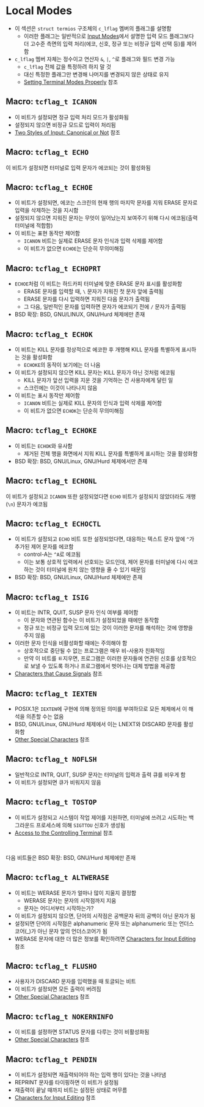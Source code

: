 # Local Modes

- 이 섹션은 `struct termios` 구조체의 `c_lflag` 멤버의 플래그를 설명함
  - 이러한 플래그는 일반적으로 [Input Modes](https://sourceware.org/glibc/manual/2.40/html_node/Input-Modes.html)에서 설명한 입력 모드 플래그보다 더 고수준 측면의 입력 처리(에코, 신호, 정규 또는 비정규 입력 선택 등)를 제어함
- `c_lflag` 멤버 자체는 정수이고 연산자 `&`, `|`, `^`로 플래그와 필드 변경 가능
  - `c_lflag` 전체 값을 특정하려 하지 말 것
  - 대신 특정한 플래그만 변경해 나머지를 변경되지 않은 상태로 유지
  - [Setting Terminal Modes Properly](https://sourceware.org/glibc/manual/2.40/html_node/Setting-Modes.html) 참조

## Macro: `tcflag_t ICANON`

- 이 비트가 설정되면 정규 입력 처리 모드가 활성화됨
- 설정되지 않으면 비정규 모드로 입력이 처리됨
- [Two Styles of Input: Canonical or Not](https://sourceware.org/glibc/manual/2.40/html_node/Canonical-or-Not.html) 참조

## Macro: `tcflag_t ECHO`

이 비트가 설정되면 터미널로 입력 문자가 에코되는 것이 활성화됨

## Macro: `tcflag_t ECHOE`

- 이 비트가 설정되면, 에코는 스크린의 현재 행의 마지막 문자를 지워 ERASE 문자로 입력을 삭제하는 것을 지시함
- 설정되지 않으면 지워진 문자는 무엇이 일어났는지 보여주기 위해 다시 에코됨(출력 터미널에 적합함)
- 이 비트는 표현 동작만 제어함
  - `ICANON` 비트는 실제로 ERASE 문자 인식과 입력 삭제를 제어함
  - 이 비트가 없으면 `ECHOE`는 단순히 무의미해짐

## Macro: `tcflag_t ECHOPRT`

- `ECHOE`처럼 이 비트는 하드카피 터미널에 맞춘 ERASE 문자 표시를 활성화함
  - ERASE 문자를 입력할 때, `\` 문자가 지워진 첫 문자 앞에 출력됨
  - ERASE 문자를 다시 입력하면 지워진 다음 문자가 출력됨
  - 그 다음, 일반적인 문자를 입력하면 문자가 에코되기 전에 `/` 문자가 출력됨
- BSD 확장: BSD, GNU/LINUX, GNU/Hurd 체제에만 존재

## Macro: `tcflag_t ECHOK`

- 이 비트는 KILL 문자를 정상적으로 에코한 후 개행해 KILL 문자를 특별하게 표시하는 것을 활성화함
  - `ECHOKE`의 동작이 보기에는 더 나음
- 이 비트가 설정되지 않으면 KILL 문자는 KILL 문자가 아닌 것처럼 에코됨
  - KILL 문자가 앞선 입력을 지운 것을 기억하는 건 사용자에게 달린 일
  - 스크린에는 이것이 나타나지 않음
- 이 비트는 표시 동작만 제어함
  - `ICANON` 비트는 실제로 KILL 문자의 인식과 입력 삭제를 제어함
  - 이 비트가 없으면 `ECHOK`는 단순히 무의미해짐

## Macro: `tcflag_t ECHOKE`

- 이 비트는 `ECHOK`와 유사함
  - 제거된 전체 행을 화면에서 지워 KILL 문자를 특별하게 표시하는 것을 활성화함
- BSD 확장: BSD, GNU/Linux, GNU/Hurd 체제에서만 존재

## Macro: `tcflag_t ECHONL`

이 비트가 설정되고 `ICANON` 또한 설정되었다면 `ECHO` 비트가 설정되지 않았더라도 개행(`\n`) 문자가 에코됨

## Macro: `tcflag_t ECHOCTL`

- 이 비트가 설정되고 `ECHO` 비트 또한 설정되었다면, 대응하는 텍스트 문자 앞에 `^`가 추가된 제어 문자를 에코함
  - control-A는 `^A`로 에코됨
  - 이는 보통 상호적 입력에서 선호되는 모드인데, 제어 문자를 터미널에 다시 에코하는 것이 터미널에 원치 않는 영향을 줄 수 있기 때문임
- BSD 확장: BSD, GNU/Linux, GNU/Hurd 체제에만 존재

## Macro: `tcflag_t ISIG`

- 이 비트는 INTR, QUIT, SUSP 문자 인식 여부를 제어함
  - 이 문자와 연관된 함수는 이 비트가 설정되었을 때에만 동작함
  - 정규 또는 비정규 입력 모드에 있는 것이 이러한 문자를 해석하는 것에 영향을 주지 않음
- 이러한 문자 인식을 비활성화할 때에는 주의해야 함
  - 상호적으로 중단될 수 없는 프로그램은 매우 비-사용자 친화적임
  - 만약 이 비트를 ㅌ지우면, 프로그램은 이러한 문자들에 연관된 신호를 상호적으로 보낼 수 있도록 하거나 프로그램에서 벗어나는 대체 방법을 제공함
- [Characters that Cause Signals](https://sourceware.org/glibc/manual/2.40/html_node/Signal-Characters.html) 참조

## Macro: `tcflag_t IEXTEN`

- POSIX.1은 `IEXTEN`에 구현에 의해 정의된 의미를 부여하므로 모든 체제에서 이 해석을 의존할 수는 없음
- BSD, GNU/Linux, GNU/Hurd 체제에서 이는 LNEXT와 DISCARD 문자를 활성화함
- [Other Special Characters](https://sourceware.org/glibc/manual/2.40/html_node/Other-Special.html) 참조

## Macro: `tcflag_t NOFLSH`

- 일반적으로 INTR, QUIT, SUSP 문자는 터미널의 입력과 출력 큐를 비우게 함
- 이 비트가 설정되면 큐가 비워지지 않음

## Macro: `tcflag_t TOSTOP`

- 이 비트가 설정되고 시스템이 작업 제어를 지원하면, 터미널에 쓰려고 시도하는 백그라운드 프로세스에 의해 `SIGTTOU` 신호가 생성됨
- [Access to the Controlling Terminal](https://sourceware.org/glibc/manual/2.40/html_node/Access-to-the-Terminal.html) 참조

<br />

다음 비트들은 BSD 확장: BSD, GNU/Hurd 체제에만 존재

## Macro: `tcflag_t ALTWERASE`

- 이 비트는 WERASE 문자가 얼마나 많이 지울지 결정함
  - WERASE 문자는 문자의 시작점까지 지움
  - 문자는 어디서부터 시작하는가?
- 이 비트가 설정되지 않으면, 단어의 시작점은 공백문자 뒤의 공백이 아닌 문자가 됨
- 설정되면 단어의 시작점은 alphanumeric 문자 또는 alphanumeric 또는 언더스코어(\_)가 아닌 문자 앞의 언더스코어가 됨
- WERASE 문자에 대한 더 많은 정보를 확인하려면 [Characters for Input Editing](https://sourceware.org/glibc/manual/2.40/html_node/Editing-Characters.html) 참조

## Macro: `tcflag_t FLUSHO`

- 사용자가 DISCARD 문자를 입력했을 때 토글되는 비트
- 이 비트가 설정되면 모든 출력이 버려짐
- [Other Special Characters](https://sourceware.org/glibc/manual/2.40/html_node/Other-Special.html) 참조

## Macro: `tcflag_t NOKERNINFO`

- 이 비트를 설정하면 STATUS 문자를 다루는 것이 비활성화됨
- [Other Special Characters](https://sourceware.org/glibc/manual/2.40/html_node/Other-Special.html) 참조

## Macro: `tcflag_t PENDIN`

- 이 비트가 설정되면 재출력되어야 하는 입력 행이 있다는 것을 나타냄
- REPRINT 문자를 타이핑하면 이 비트가 설정됨
- 재출력이 끝날 때까지 비트는 설정된 상태로 머무름
- [Characters for Input Editing](https://sourceware.org/glibc/manual/2.40/html_node/Editing-Characters.html) 참조
